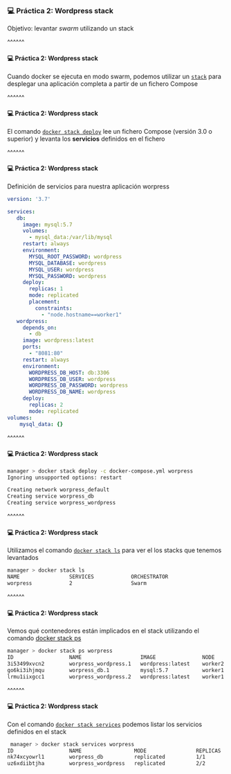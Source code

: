 ### 💻️ Práctica 2: Wordpress stack

Objetivo: levantar _swarm_ utilizando un stack

^^^^^^

#### 💻️ Práctica 2: Wordpress stack

Cuando docker se ejecuta en modo swarm, podemos utilizar un 
[`stack`](https://docs.docker.com/engine/swarm/stack-deploy/)
para desplegar una aplicación completa a partir de un fichero Compose

^^^^^^

#### 💻️ Práctica 2: Wordpress stack

El comando 
[`docker stack deploy`](https://docs.docker.com/engine/reference/commandline/stack_deploy/)
lee un fichero Compose (versión 3.0 o superior) y levanta los **servicios**
definidos en el fichero

^^^^^^

#### 💻️ Práctica 2: Wordpress stack

Definición de servicios para nuestra aplicación worpress

```yml
version: '3.7'

services:
   db:
     image: mysql:5.7
     volumes:
       - mysql_data:/var/lib/mysql
     restart: always
     environment:
       MYSQL_ROOT_PASSWORD: wordpress
       MYSQL_DATABASE: wordpress
       MYSQL_USER: wordpress
       MYSQL_PASSWORD: wordpress
     deploy:
       replicas: 1
       mode: replicated
       placement:
         constraints:
           - "node.hostname==worker1"
   wordpress:
     depends_on:
       - db
     image: wordpress:latest
     ports:
       - "8081:80"
     restart: always
     environment:
       WORDPRESS_DB_HOST: db:3306
       WORDPRESS_DB_USER: wordpress
       WORDPRESS_DB_PASSWORD: wordpress
       WORDPRESS_DB_NAME: wordpress
     deploy:
       replicas: 2
       mode: replicated
volumes:
    mysql_data: {}
```

^^^^^^

#### 💻️ Práctica 2: Wordpress stack

```bash
manager > docker stack deploy -c docker-compose.yml worpress
Ignoring unsupported options: restart

Creating network worpress_default
Creating service worpress_db
Creating service worpress_wordpress
```

^^^^^^

#### 💻️ Práctica 2: Wordpress stack

Utilizamos el comando 
[`docker stack ls`](https://docs.docker.com/engine/reference/commandline/stack_ls/)
para ver el los stacks que tenemos levantados

```bash
manager > docker stack ls
NAME                SERVICES            ORCHESTRATOR
worpress            2                   Swarm
```

^^^^^^

#### 💻️ Práctica 2: Wordpress stack

Vemos qué contenedores están implicados en el stack utilizando el comando
[docker stack ps](https://docs.docker.com/engine/reference/commandline/stack_ps/)

```bash
manager > docker stack ps worpress
ID                  NAME                   IMAGE               NODE                DESIRED STATE       CURRENT STATE           ERROR               PORTS
3i53499xvcn2        worpress_wordpress.1   wordpress:latest    worker2             Running             Running 5 minutes ago
go6ki3ihjmqu        worpress_db.1          mysql:5.7           worker1             Running             Running 5 minutes ago
lrmu1iixgcc1        worpress_wordpress.2   wordpress:latest    worker1             Running             Running 4 minutes ago
```

^^^^^^

#### 💻️ Práctica 2: Wordpress stack

Con el comando 
[`docker stack services`](https://docs.docker.com/engine/reference/commandline/stack_services/)
podemos listar los servicios definidos en el stack

```bash
 manager > docker stack services worpress
ID                  NAME                 MODE                REPLICAS            IMAGE               PORTS
nk74xcyowrl1        worpress_db          replicated          1/1                 mysql:5.7
uz6xdiibtjha        worpress_wordpress   replicated          2/2                 wordpress:latest    *:8081->80/tcp
```